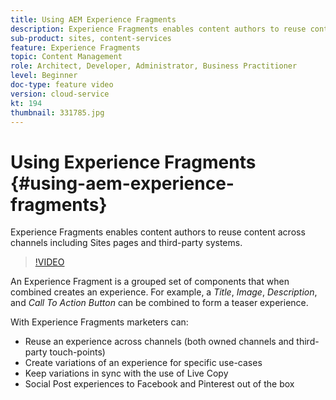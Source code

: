 ```yaml
---
title: Using AEM Experience Fragments
description: Experience Fragments enables content authors to reuse content across channels including Sites pages and third-party systems.
sub-product: sites, content-services
feature: Experience Fragments
topic: Content Management
role: Architect, Developer, Administrator, Business Practitioner
level: Beginner
doc-type: feature video
version: cloud-service
kt: 194
thumbnail: 331785.jpg
---
```


# Using Experience Fragments {#using-aem-experience-fragments}

Experience Fragments enables content authors to reuse content across channels including Sites pages and third-party systems.

>[!VIDEO](https://video.tv.adobe.com/v/331785/?quality=12&learn=on)

An Experience Fragment is a grouped set of components that when combined creates an experience. For example, a *Title*, *Image*, *Description*, and *Call To Action Button* can be combined to form a teaser experience.

With Experience Fragments marketers can:

* Reuse an experience across channels (both owned channels and third-party touch-points)
* Create variations of an experience for specific use-cases
* Keep variations in sync with the use of Live  Copy
* Social Post experiences to Facebook and Pinterest out of the box
